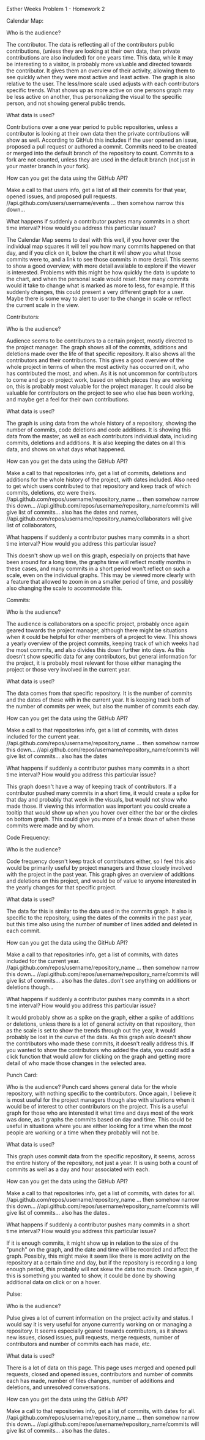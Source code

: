Esther Weeks Problem 1 - Homework 2

Calendar Map:

Who is the audience?

The contributor. The data is reflecting all of the contributors public contributions, 
(unless they are looking at their own data, then private contributions are also included)
for one years time. This data, while it may be interesting to a visitor, is probably more
valuable and directed towards the contributor. It gives them an overview of their
activity, allowing them to see quickly when they were most active and least active. The 
graph is also relative to the user. The less/more scale used adjusts with each contributors 
specific trends. What shows up as more active on one persons graph may be less active on 
another, thus personalizing the visual to the specific person, and not showing general 
public trends. 

What data is used?

Contributions over a one year period to public repositories, unless a contributor is 
looking at their own data then the private contributions will show as well. According to
GitHub this includes if the user opened an issue, proposed a pull request or authored a 
commit. Commits need to be created or merged into the default branch of the repository to 
count.  Commits to a fork are not counted, unless they are used in the default branch (not
just in your master branch in your fork). 

How can you get the data using the GitHub API?

Make a call to that users info, get a list of all their commits for that year, opened issues,
and proposed pull requests.  //api.github.com/users/username/events ... then somehow narrow 
this down... 

What happens if suddenly a contributor pushes many commits in a short time interval? 
How would you address this particular issue?

The Calendar Map seems to deal with this well, if you hover over the individual map squares
it will tell you how many commits happened on that day, and if you click on it, below the 
chart it will show you what those commits were to, and a link to see those commits in more
detail. This seems to show a good overview, with more detail available to explore if the 
viewer is interested. Problems with this might be how quickly the data is update to the chart,
and when the personal scale would reset. How many commits would it take to change what is 
marked as more to less, for example. If this suddenly changes, this could present a very 
different graph for a user. Maybe there is some way to alert to user to the change in scale or
reflect the current scale in the view. 

Contributors:

Who is the audience?

Audience seems to be contributors to a certain project, mostly directed to the project
manager. The graph shows all of the commits, additions and deletions made over the life of
that specific repository. It also shows all the contributors and their contributions. This 
gives a good overview of the whole project in terms of when the most activity has occurred
on it, who has contributed the most, and when. As it is not uncommon for contributors to
come and go on project work, based on which pieces they are working on, this is probably 
most valuable for the project manager. It could also be valuable for contributors on the
project to see who else has been working, and maybe get a feel for their own contributions.

What data is used?

The graph is using data from the whole history of a repository, showing the number of
commits, code deletions and code additions. It is showing this data from the master, 
as well as each contributors individual data, including commits, deletions and additions. 
It is also keeping the dates on all this data, and shows on what days what happened. 

How can you get the data using the GitHub API?

Make a call to that repositories info, get a list of commits, deletions and additions for 
the whole history of the project, with dates included. Also need to get which users 
contributed to that repository and keep track of which commits, deletions, etc were
theirs. 
  //api.github.com/repos/username/repository_name ... then somehow narrow 
this down...  //api.github.com/repos/username/repository_name/commits will give list of 
commits... also has the dates and names, 
 //api.github.com/repos/username/repository_name/collaborators will give list
of collaborators, 

What happens if suddenly a contributor pushes many commits in a short time interval? 
How would you address this particular issue? 

This doesn't show up well on this graph, especially on projects that have been around for
a long time, the graphs time will reflect mostly months in these cases, and many commits 
in a short period won't reflect on such a scale, even on the individual graphs. This may
be viewed more clearly with a feature that allowed to zoom in on a smaller period of time,
and possibly also changing the scale to accommodate this. 

Commits:

Who is the audience?

The audience is collaborators on a specific project, probably once again geared towards
the project manager, although there might be situations when it could be helpful for other
members of a project to view. This shows a yearly overview of the project commits, keeping
track of which weeks had the most commits, and also divides this down further into days. 
As this doesn't show specific data for any contributors, but general information for the
project, it is probably most relevant for those either managing the project or those 
very involved in the current year. 

What data is used?

The data comes from that specific repository. It is the number of commits and the dates of
these with in the current year. It is keeping track both of the number of commits per week,
but also the number of commits each day. 

How can you get the data using the GitHub API?

Make a call to that repositories info, get a list of commits, with dates included for the
current year.
  //api.github.com/repos/username/repository_name ... then somehow narrow 
this down...  //api.github.com/repos/username/repository_name/commits will give list of 
commits... also has the dates

What happens if suddenly a contributor pushes many commits in a short time interval? 
How would you address this particular issue? 

This graph doesn't have a way of keeping track of contributors. If a contributor pushed
many commits in a short time, it would create a spike for that day and probably that week
in the visuals, but would not show who made those. If viewing this information was important
you could create a tooltip that would show up when you hover over either the bar or the circles
on bottom graph. This could give you more of a break down of when these commits were made and
by whom. 

Code Frequency:

Who is the audience?

Code frequency doesn't keep track of contributors either, so I feel this also would be primarily 
useful by project managers and those closely involved with the project in the past year. 
This graph gives an overview of additions and deletions on this project, and would be of 
value to anyone interested in the yearly changes for that specific project. 

What data is used?

The data for this is similar to the data used in the commits graph. It also is specific to
the repository, using the dates of the commits in the past year, but this time also using
the number of number of lines added and deleted in each commit.

How can you get the data using the GitHub API?

Make a call to that repositories info, get a list of commits, with dates included for the
current year.
  //api.github.com/repos/username/repository_name ... then somehow narrow 
this down...  //api.github.com/repos/username/repository_name/commits will give list of 
commits... also has the dates..don't see anything on additions or deletions though...

What happens if suddenly a contributor pushes many commits in a short time interval? 
How would you address this particular issue? 

It would probably show as a spike on the graph, either a spike of additions or deletions, 
unless there is a lot of general activity on that repository, then as the scale is set
to show the trends through out the year, it would probably be lost in the curve of the 
data. As this graph aslo doesn't show the contributors who made these commits, it
doesn't really address this. If you wanted to show the contributors who added the 
data, you could add a click function that would allow for clicking on the graph and 
getting more detail of who made those changes in the selected area. 

Punch Card:

Who is the audience?
Punch card shows general data for the whole repository, with nothing specific to the 
contributors. Once again, I believe it is most useful for the project managers though also
with situations when it would be of interest to other contributors on the project. This is a 
useful graph for those who are interested it what time and days most of the work was done, 
as it graphs the commits based on day and time. This could be useful in situations where 
you are either looking for a time when the most people are working or a time when they probably
will not be. 

What data is used?

This graph uses commit data from the specific repository, it seems, across the entire history of
the repository, not just a year. It is using both a count of commits as well as a day and hour
associated with each. 
  
How can you get the data using the GitHub API?

Make a call to that repositories info, get a list of commits, with dates for all.
  //api.github.com/repos/username/repository_name ... then somehow narrow 
this down...  //api.github.com/repos/username/repository_name/commits will give list of 
commits... also has the dates..

What happens if suddenly a contributor pushes many commits in a short time interval? 
How would you address this particular issue? 

If it is enough commits, it might show up in relation to the size of the "punch" on the
graph, and the date and time will be recorded and affect the graph. Possibly, this might
make it seem like there is more activity on the repository at a certain time and day, but
if the repository is recording a long enough period, this probably will not skew the data
too much. Once again, if this is something you wanted to show, it could be done by showing
additional data on click or on a hover. 

Pulse:

Who is the audience?

Pulse gives a lot of current information on the project activity and status. I would say it
is very useful for anyone currently working on or managing a repository. It seems especially
geared towards contributors, as it shows new issues, closed issues, pull requests, merge 
requests, number of contributors and number of commits each has made, etc. 

What data is used?

There is a lot of data on this page. This page uses merged and opened pull requests, 
closed and opened issues, contributors and number of commits each has made, number of 
files changes, number of additions and deletions, and unresolved conversations. 
 
 How can you get the data using the GitHub API?
 
 Make a call to that repositories info, get a list of commits, with dates for all.
  //api.github.com/repos/username/repository_name ... then somehow narrow 
this down...  //api.github.com/repos/username/repository_name/commits will give list of 
commits... also has the dates..